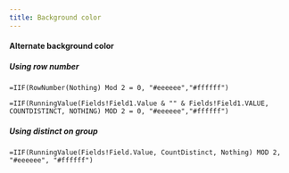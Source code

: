 ```yaml
---
title: Background color
---
```


#### Alternate background color
##### Using row number
```
=IIF(RowNumber(Nothing) Mod 2 = 0, "#eeeeee","#ffffff")
```

```
=IIF(RunningValue(Fields!Field1.Value & "" & Fields!Field1.VALUE, COUNTDISTINCT, NOTHING) MOD 2 = 0, "#eeeeee","#ffffff")
```

##### Using distinct on group
```
=IIF(RunningValue(Fields!Field.Value, CountDistinct, Nothing) MOD 2, "#eeeeee", "#ffffff")
```